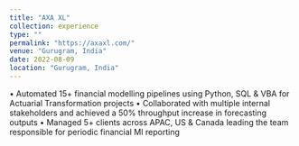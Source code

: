 ```yaml
---
title: "AXA XL"
collection: experience
type: ""
permalink: "https://axaxl.com/"
venue: "Gurugram, India"
date: 2022-08-09
location: "Gurugram, India"
---
```


• Automated 15+ financial modelling pipelines using Python, SQL & VBA for Actuarial Transformation projects
• Collaborated with multiple internal stakeholders and achieved a 50% throughput increase in forecasting outputs
• Managed 5+ clients across APAC, US & Canada leading the team responsible for periodic financial MI reporting
